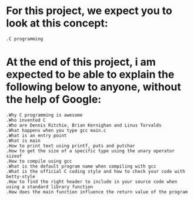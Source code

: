 # For this project, we expect you to look at this concept:

	.C programming

# At the end of this project, i am expected to be able to explain the following below to anyone, without the help of Google:


	.Why C programming is awesome
	.Who invented C
	.Who are Dennis Ritchie, Brian Kernighan and Linus Torvalds
	.What happens when you type gcc main.c
	.What is an entry point
	.What is main
	.How to print text using printf, puts and putchar
	.How to get the size of a specific type using the unary operator sizeof
	.How to compile using gcc
	.What is the default program name when compiling with gcc
	.What is the official C coding style and how to check your code with betty-style
	.How to find the right header to include in your source code when using a standard library function
	.How does the main function influence the return value of the program
